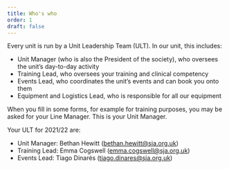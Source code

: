 ```yaml
---
title: Who's who
order: 1
draft: false
---
```

Every unit is run by a Unit Leadership Team (ULT). In our unit, this includes:

* Unit Manager (who is also the President of the society), who oversees the unit’s day-to-day activity
* Training Lead, who oversees your training and clinical competency
* Events Lead, who coordinates the unit’s events and can book you onto them 
* Equipment and Logistics Lead, who is responsible for all our equipment

When you fill in some forms, for example for training purposes, you may be asked for your Line Manager. This is your Unit Manager. 

Your ULT for 2021/22 are:

* Unit Manager: Bethan Hewitt ([bethan.hewitt@sja.org.uk](mailto:bethan.hewitt@sja.org.uk))
* Training Lead: Emma Cogswell ([emma.cogswell@sja.org.uk](mailto:emma.cogswell@sja.org.uk))
* Events Lead: Tiago Dinarés ([tiago.dinares@sja.org.uk](mailto:tiago.dinares@sja.org.uk))
